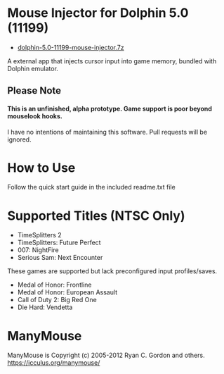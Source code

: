 # Mouse Injector for Dolphin 5.0 (11199)

* [dolphin-5.0-11199-mouse-injector.7z](https://github.com/carnivoroussociety/MouseInjectorDolphin/releases/download/v0.3/dolphin-5.0-11199-mouse-injector.7z)

A external app that injects cursor input into game memory, bundled with Dolphin emulator.

## Please Note
#### This is an unfinished, alpha prototype. Game support is poor beyond mouselook hooks.
I have no intentions of maintaining this software. Pull requests will be ignored.

# How to Use
Follow the quick start guide in the included readme.txt file

# Supported Titles (NTSC Only)

* TimeSplitters 2
* TimeSplitters: Future Perfect
* 007: NightFire
* Serious Sam: Next Encounter

These games are supported but lack preconfigured input profiles/saves.

* Medal of Honor: Frontline
* Medal of Honor: European Assault
* Call of Duty 2: Big Red One
* Die Hard: Vendetta

# ManyMouse

ManyMouse is Copyright (c) 2005-2012 Ryan C. Gordon and others. https://icculus.org/manymouse/